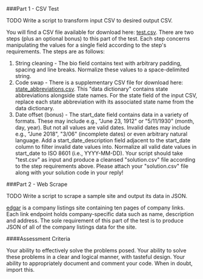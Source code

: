 ###Part 1 - CSV Test

TODO Write a script to transform input CSV to desired output CSV.

You will find a CSV file available for download here: [test.csv](https://s3.amazonaws.com/data-code-test/test.csv). There are two steps (plus an optional bonus) to this part of the test. Each step concerns manipulating the values for a single field according to the step's requirements. The steps are as follows:

1. String cleaning - The bio field contains text with arbitrary padding, spacing and line breaks. Normalize these values to a space-delimited string.
2. Code swap - There is a supplementary CSV file for download here: [state_abbreviations.csv](https://s3.amazonaws.com/data-code-test/state_abbreviations.csv). This "data dictionary" contains state abbreviations alongside state names. For the state field of the input CSV, replace each state abbreviation with its associated state name from the data dictionary.
3. Date offset (bonus) - The start_date field contains data in a variety of formats. These may include e.g., "June 23, 1912" or "5/11/1930" (month, day, year). But not all values are valid dates. Invalid dates may include e.g., "June 2018", "3/06" (incomplete dates) or even arbitrary natural language. Add a start_date_description field adjacent to the start_date column to filter invalid date values into. Normalize all valid date values in start_date to ISO 8601 (i.e., YYYY-MM-DD).
Your script should take "test.csv" as input and produce a cleansed "solution.csv" file according to the step requirements above. Please attach your "solution.csv" file along with your solution code in your reply!


###Part 2 - Web Scrape

TODO Write a script to scrape a sample site and output its data in JSON.

[edgar](http://data-interview.enigmalabs.org/companies/) is a company listings site containing ten pages of company links. Each link endpoint holds company-specific data such as name, description and address. The sole requirement of this part of the test is to produce JSON of all of the company listings data for the site.



####Assessment Criteria

Your ability to effectively solve the problems posed.
Your ability to solve these problems in a clear and logical manner, with tasteful design.
Your ability to appropriately document and comment your code.
When in doubt, import this.
